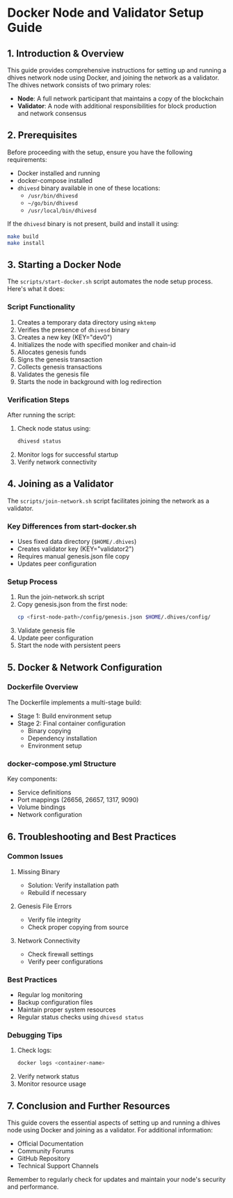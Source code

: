 # Docker Node and Validator Setup Guide

## 1. Introduction & Overview

This guide provides comprehensive instructions for setting up and running a dhives network node using Docker, and joining the network as a validator. The dhives network consists of two primary roles:

- **Node**: A full network participant that maintains a copy of the blockchain
- **Validator**: A node with additional responsibilities for block production and network consensus

## 2. Prerequisites

Before proceeding with the setup, ensure you have the following requirements:

- Docker installed and running
- docker-compose installed
- `dhivesd` binary available in one of these locations:
  - `/usr/bin/dhivesd`
  - `~/go/bin/dhivesd`
  - `/usr/local/bin/dhivesd`

If the `dhivesd` binary is not present, build and install it using:

```bash
make build
make install
```

## 3. Starting a Docker Node

The `scripts/start-docker.sh` script automates the node setup process. Here's what it does:

### Script Functionality

1. Creates a temporary data directory using `mktemp`
2. Verifies the presence of `dhivesd` binary
3. Creates a new key (KEY="dev0")
4. Initializes the node with specified moniker and chain-id
5. Allocates genesis funds
6. Signs the genesis transaction
7. Collects genesis transactions
8. Validates the genesis file
9. Starts the node in background with log redirection

### Verification Steps

After running the script:

1. Check node status using:
   ```bash
   dhivesd status
   ```
2. Monitor logs for successful startup
3. Verify network connectivity

## 4. Joining as a Validator

The `scripts/join-network.sh` script facilitates joining the network as a validator.

### Key Differences from start-docker.sh

- Uses fixed data directory (`$HOME/.dhives`)
- Creates validator key (KEY="validator2")
- Requires manual genesis.json file copy
- Updates peer configuration

### Setup Process

1. Run the join-network.sh script
2. Copy genesis.json from the first node:
   ```bash
   cp <first-node-path>/config/genesis.json $HOME/.dhives/config/
   ```
3. Validate genesis file
4. Update peer configuration
5. Start the node with persistent peers

## 5. Docker & Network Configuration

### Dockerfile Overview

The Dockerfile implements a multi-stage build:
- Stage 1: Build environment setup
- Stage 2: Final container configuration
  - Binary copying
  - Dependency installation
  - Environment setup

### docker-compose.yml Structure

Key components:
- Service definitions
- Port mappings (26656, 26657, 1317, 9090)
- Volume bindings
- Network configuration

## 6. Troubleshooting and Best Practices

### Common Issues

1. Missing Binary
   - Solution: Verify installation path
   - Rebuild if necessary

2. Genesis File Errors
   - Verify file integrity
   - Check proper copying from source

3. Network Connectivity
   - Check firewall settings
   - Verify peer configurations

### Best Practices

- Regular log monitoring
- Backup configuration files
- Maintain proper system resources
- Regular status checks using `dhivesd status`

### Debugging Tips

1. Check logs:
   ```bash
   docker logs <container-name>
   ```
2. Verify network status
3. Monitor resource usage

## 7. Conclusion and Further Resources

This guide covers the essential aspects of setting up and running a dhives node using Docker and joining as a validator. For additional information:

- Official Documentation
- Community Forums
- GitHub Repository
- Technical Support Channels

Remember to regularly check for updates and maintain your node's security and performance.